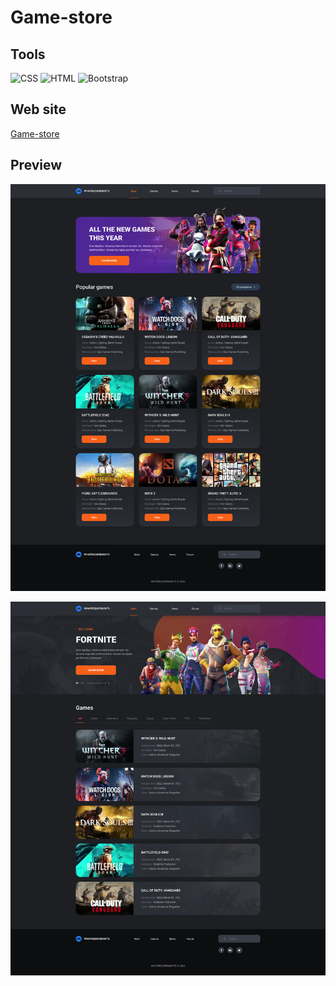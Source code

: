 # Game-store

## Tools

![CSS](https://img.shields.io/badge/-CSS-000?style=for-the-badge&logo=css3&logoColor=006FB9)
![HTML](https://img.shields.io/badge/-HTML-000?style=for-the-badge&logo=html5&logoColor=EC652C)
![Bootstrap](https://img.shields.io/badge/-Bootstrap-000?style=for-the-badge&logo=bootstrap&logoColor=7711F7)

## Web site

[Game-store](https://game-store-wine.vercel.app)

## Preview

[![Layout](https://github.com/ManucherKM/game-store/blob/main/layout/Home.png?raw=true)](https://game-store-wine.vercel.app)

[![Layout](https://github.com/ManucherKM/game-store/blob/main/layout/heading.png?raw=true)](https://game-store-wine.vercel.app)
